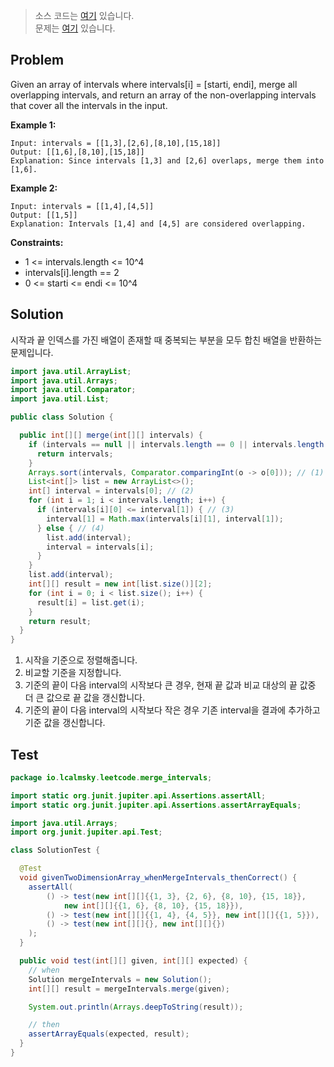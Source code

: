 > 소스 코드는 [여기](https://github.com/lcalmsky/leetcode/blob/master/src/main/java/io/lcalmsky/leetcode/merge_intervals/Solution.java) 있습니다.  
> 문제는 [여기](https://leetcode.com/problems/merge-intervals/) 있습니다.

## Problem

Given an array of intervals where intervals[i] = [starti, endi], merge all overlapping intervals, and return an array of the non-overlapping intervals that cover all the intervals in the input.

**Example 1:**

```text
Input: intervals = [[1,3],[2,6],[8,10],[15,18]]
Output: [[1,6],[8,10],[15,18]]
Explanation: Since intervals [1,3] and [2,6] overlaps, merge them into [1,6].
```

**Example 2:**

```text
Input: intervals = [[1,4],[4,5]]
Output: [[1,5]]
Explanation: Intervals [1,4] and [4,5] are considered overlapping.
```

**Constraints:**

* 1 <= intervals.length <= 10^4
* intervals[i].length == 2
* 0 <= starti <= endi <= 10^4

## Solution

시작과 끝 인덱스를 가진 배열이 존재할 때 중복되는 부분을 모두 합친 배열을 반환하는 문제입니다.

```java
import java.util.ArrayList;
import java.util.Arrays;
import java.util.Comparator;
import java.util.List;

public class Solution {

  public int[][] merge(int[][] intervals) {
    if (intervals == null || intervals.length == 0 || intervals.length == 1) {
      return intervals;
    }
    Arrays.sort(intervals, Comparator.comparingInt(o -> o[0])); // (1)
    List<int[]> list = new ArrayList<>();
    int[] interval = intervals[0]; // (2)
    for (int i = 1; i < intervals.length; i++) {
      if (intervals[i][0] <= interval[1]) { // (3)
        interval[1] = Math.max(intervals[i][1], interval[1]); 
      } else { // (4)
        list.add(interval);
        interval = intervals[i];
      }
    }
    list.add(interval);
    int[][] result = new int[list.size()][2];
    for (int i = 0; i < list.size(); i++) {
      result[i] = list.get(i);
    }
    return result;
  }
}

```

1. 시작을 기준으로 정렬해줍니다.
2. 비교할 기준을 지정합니다.
3. 기준의 끝이 다음 interval의 시작보다 큰 경우, 현재 끝 값과 비교 대상의 끝 값중 더 큰 값으로 끝 값을 갱신합니다.
4. 기준의 끝이 다음 interval의 시작보다 작은 경우 기존 interval을 결과에 추가하고 기준 값을 갱신합니다.

## Test

```java
package io.lcalmsky.leetcode.merge_intervals;

import static org.junit.jupiter.api.Assertions.assertAll;
import static org.junit.jupiter.api.Assertions.assertArrayEquals;

import java.util.Arrays;
import org.junit.jupiter.api.Test;

class SolutionTest {

  @Test
  void givenTwoDimensionArray_whenMergeIntervals_thenCorrect() {
    assertAll(
        () -> test(new int[][]{{1, 3}, {2, 6}, {8, 10}, {15, 18}},
            new int[][]{{1, 6}, {8, 10}, {15, 18}}),
        () -> test(new int[][]{{1, 4}, {4, 5}}, new int[][]{{1, 5}}),
        () -> test(new int[][]{}, new int[][]{})
    );
  }

  public void test(int[][] given, int[][] expected) {
    // when
    Solution mergeIntervals = new Solution();
    int[][] result = mergeIntervals.merge(given);

    System.out.println(Arrays.deepToString(result));

    // then
    assertArrayEquals(expected, result);
  }
}
```